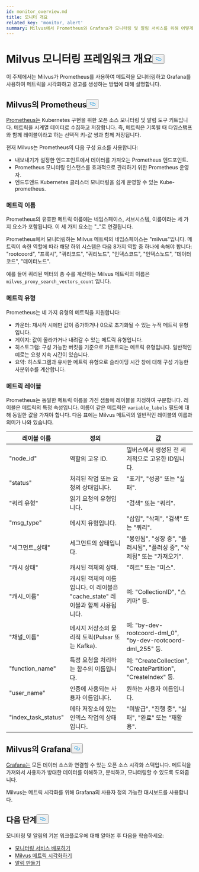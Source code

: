 ```yaml
---
id: monitor_overview.md
title: 모니터 개요
related_key: 'monitor, alert'
summary: Milvus에서 Prometheus와 Grafana가 모니터링 및 알림 서비스를 위해 어떻게 사용되는지 알아보세요.
---
```

<h1 id="Milvus-monitoring-framework-overview" class="common-anchor-header">Milvus 모니터링 프레임워크 개요<button data-href="#Milvus-monitoring-framework-overview" class="anchor-icon" translate="no">
      <svg translate="no"
        aria-hidden="true"
        focusable="false"
        height="20"
        version="1.1"
        viewBox="0 0 16 16"
        width="16"
      >
        <path
          fill="#0092E4"
          fill-rule="evenodd"
          d="M4 9h1v1H4c-1.5 0-3-1.69-3-3.5S2.55 3 4 3h4c1.45 0 3 1.69 3 3.5 0 1.41-.91 2.72-2 3.25V8.59c.58-.45 1-1.27 1-2.09C10 5.22 8.98 4 8 4H4c-.98 0-2 1.22-2 2.5S3 9 4 9zm9-3h-1v1h1c1 0 2 1.22 2 2.5S13.98 12 13 12H9c-.98 0-2-1.22-2-2.5 0-.83.42-1.64 1-2.09V6.25c-1.09.53-2 1.84-2 3.25C6 11.31 7.55 13 9 13h4c1.45 0 3-1.69 3-3.5S14.5 6 13 6z"
        ></path>
      </svg>
    </button></h1><p>이 주제에서는 Milvus가 Prometheus를 사용하여 메트릭을 모니터링하고 Grafana를 사용하여 메트릭을 시각화하고 경고를 생성하는 방법에 대해 설명합니다.</p>
<h2 id="Prometheus-in-Milvus" class="common-anchor-header">Milvus의 Prometheus<button data-href="#Prometheus-in-Milvus" class="anchor-icon" translate="no">
      <svg translate="no"
        aria-hidden="true"
        focusable="false"
        height="20"
        version="1.1"
        viewBox="0 0 16 16"
        width="16"
      >
        <path
          fill="#0092E4"
          fill-rule="evenodd"
          d="M4 9h1v1H4c-1.5 0-3-1.69-3-3.5S2.55 3 4 3h4c1.45 0 3 1.69 3 3.5 0 1.41-.91 2.72-2 3.25V8.59c.58-.45 1-1.27 1-2.09C10 5.22 8.98 4 8 4H4c-.98 0-2 1.22-2 2.5S3 9 4 9zm9-3h-1v1h1c1 0 2 1.22 2 2.5S13.98 12 13 12H9c-.98 0-2-1.22-2-2.5 0-.83.42-1.64 1-2.09V6.25c-1.09.53-2 1.84-2 3.25C6 11.31 7.55 13 9 13h4c1.45 0 3-1.69 3-3.5S14.5 6 13 6z"
        ></path>
      </svg>
    </button></h2><p><a href="https://prometheus.io/docs/introduction/overview/">Prometheus는</a> Kubernetes 구현을 위한 오픈 소스 모니터링 및 알림 도구 키트입니다. 메트릭을 시계열 데이터로 수집하고 저장합니다. 즉, 메트릭은 기록될 때 타임스탬프와 함께 레이블이라고 하는 선택적 키-값 쌍과 함께 저장됩니다.</p>
<p>현재 Milvus는 Prometheus의 다음 구성 요소를 사용합니다:</p>
<ul>
<li>내보내기가 설정한 엔드포인트에서 데이터를 가져오는 Prometheus 엔드포인트.</li>
<li>Prometheus 모니터링 인스턴스를 효과적으로 관리하기 위한 Prometheus 운영자.</li>
<li>엔드투엔드 Kubernetes 클러스터 모니터링을 쉽게 운영할 수 있는 Kube-prometheus.</li>
</ul>
<h3 id="Metric-names" class="common-anchor-header">메트릭 이름</h3><p>Prometheus의 유효한 메트릭 이름에는 네임스페이스, 서브시스템, 이름이라는 세 가지 요소가 포함됩니다. 이 세 가지 요소는 "_"로 연결됩니다.</p>
<p>Prometheus에서 모니터링하는 Milvus 메트릭의 네임스페이스는 "milvus"입니다. 메트릭이 속한 역할에 따라 해당 하위 시스템은 다음 8가지 역할 중 하나에 속해야 합니다: "rootcoord", "프록시", "쿼리코드", "쿼리노드", "인덱스코드", "인덱스노드", "데이터코드", "데이터노드".</p>
<p>예를 들어 쿼리된 벡터의 총 수를 계산하는 Milvus 메트릭의 이름은 <code translate="no">milvus_proxy_search_vectors_count</code> 입니다.</p>
<h3 id="Metric-types" class="common-anchor-header">메트릭 유형</h3><p>Prometheus는 네 가지 유형의 메트릭을 지원합니다:</p>
<ul>
<li>카운터: 재시작 시에만 값이 증가하거나 0으로 초기화될 수 있는 누적 메트릭 유형입니다.</li>
<li>게이지: 값이 올라가거나 내려갈 수 있는 메트릭 유형입니다.</li>
<li>히스토그램: 구성 가능한 버킷을 기준으로 카운트되는 메트릭 유형입니다. 일반적인 예로는 요청 지속 시간이 있습니다.</li>
<li>요약: 히스토그램과 유사한 메트릭 유형으로 슬라이딩 시간 창에 대해 구성 가능한 사분위수를 계산합니다.</li>
</ul>
<h3 id="Metric-labels" class="common-anchor-header">메트릭 레이블</h3><p>Prometheus는 동일한 메트릭 이름을 가진 샘플에 레이블을 지정하여 구분합니다. 레이블은 메트릭의 특정 속성입니다. 이름이 같은 메트릭은 <code translate="no">variable_labels</code> 필드에 대해 동일한 값을 가져야 합니다. 다음 표에는 Milvus 메트릭의 일반적인 레이블의 이름과 의미가 나와 있습니다.</p>
<table>
<thead>
<tr><th>레이블 이름</th><th>정의</th><th>값</th></tr>
</thead>
<tbody>
<tr><td>"node_id"</td><td>역할의 고유 ID.</td><td>밀버스에서 생성된 전 세계적으로 고유한 ID입니다.</td></tr>
<tr><td>"status"</td><td>처리된 작업 또는 요청의 상태입니다.</td><td>"포기", "성공" 또는 "실패".</td></tr>
<tr><td>"쿼리 유형"</td><td>읽기 요청의 유형입니다.</td><td>"검색" 또는 "쿼리".</td></tr>
<tr><td>"msg_type"</td><td>메시지 유형입니다.</td><td>"삽입", "삭제", "검색" 또는 "쿼리".</td></tr>
<tr><td>"세그먼트_상태"</td><td>세그먼트의 상태입니다.</td><td>"봉인됨", "성장 중", "플러시됨", "플러싱 중", "삭제됨" 또는 "가져오기".</td></tr>
<tr><td>"캐시 상태"</td><td>캐시된 객체의 상태.</td><td>"히트" 또는 "미스".</td></tr>
<tr><td>"캐시_이름"</td><td>캐시된 객체의 이름입니다. 이 레이블은 "cache_state" 레이블과 함께 사용됩니다.</td><td>예: "CollectionID", "스키마" 등.</td></tr>
<tr><td>"채널_이름"</td><td>메시지 저장소의 물리적 토픽(Pulsar 또는 Kafka).</td><td>예: "by-dev-rootcoord-dml_0", "by-dev-rootcoord-dml_255" 등.</td></tr>
<tr><td>"function_name"</td><td>특정 요청을 처리하는 함수의 이름입니다.</td><td>예: "CreateCollection", "CreatePartition", "CreateIndex" 등.</td></tr>
<tr><td>"user_name"</td><td>인증에 사용되는 사용자 이름입니다.</td><td>원하는 사용자 이름입니다.</td></tr>
<tr><td>"index_task_status"</td><td>메타 저장소에 있는 인덱스 작업의 상태입니다.</td><td>"미발급", "진행 중", "실패", "완료" 또는 "재활용".</td></tr>
</tbody>
</table>
<h2 id="Grafana-in-Milvus" class="common-anchor-header">Milvus의 Grafana<button data-href="#Grafana-in-Milvus" class="anchor-icon" translate="no">
      <svg translate="no"
        aria-hidden="true"
        focusable="false"
        height="20"
        version="1.1"
        viewBox="0 0 16 16"
        width="16"
      >
        <path
          fill="#0092E4"
          fill-rule="evenodd"
          d="M4 9h1v1H4c-1.5 0-3-1.69-3-3.5S2.55 3 4 3h4c1.45 0 3 1.69 3 3.5 0 1.41-.91 2.72-2 3.25V8.59c.58-.45 1-1.27 1-2.09C10 5.22 8.98 4 8 4H4c-.98 0-2 1.22-2 2.5S3 9 4 9zm9-3h-1v1h1c1 0 2 1.22 2 2.5S13.98 12 13 12H9c-.98 0-2-1.22-2-2.5 0-.83.42-1.64 1-2.09V6.25c-1.09.53-2 1.84-2 3.25C6 11.31 7.55 13 9 13h4c1.45 0 3-1.69 3-3.5S14.5 6 13 6z"
        ></path>
      </svg>
    </button></h2><p><a href="https://grafana.com/docs/grafana/latest/introduction/">Grafana는</a> 모든 데이터 소스와 연결할 수 있는 오픈 소스 시각화 스택입니다. 메트릭을 가져와서 사용자가 방대한 데이터를 이해하고, 분석하고, 모니터링할 수 있도록 도와줍니다.</p>
<p>Milvus는 메트릭 시각화를 위해 Grafana의 사용자 정의 가능한 대시보드를 사용합니다.</p>
<h2 id="Whats-next" class="common-anchor-header">다음 단계<button data-href="#Whats-next" class="anchor-icon" translate="no">
      <svg translate="no"
        aria-hidden="true"
        focusable="false"
        height="20"
        version="1.1"
        viewBox="0 0 16 16"
        width="16"
      >
        <path
          fill="#0092E4"
          fill-rule="evenodd"
          d="M4 9h1v1H4c-1.5 0-3-1.69-3-3.5S2.55 3 4 3h4c1.45 0 3 1.69 3 3.5 0 1.41-.91 2.72-2 3.25V8.59c.58-.45 1-1.27 1-2.09C10 5.22 8.98 4 8 4H4c-.98 0-2 1.22-2 2.5S3 9 4 9zm9-3h-1v1h1c1 0 2 1.22 2 2.5S13.98 12 13 12H9c-.98 0-2-1.22-2-2.5 0-.83.42-1.64 1-2.09V6.25c-1.09.53-2 1.84-2 3.25C6 11.31 7.55 13 9 13h4c1.45 0 3-1.69 3-3.5S14.5 6 13 6z"
        ></path>
      </svg>
    </button></h2><p>모니터링 및 알림의 기본 워크플로우에 대해 알아본 후 다음을 학습하세요:</p>
<ul>
<li><a href="/docs/ko/monitor.md">모니터링 서비스 배포하기</a></li>
<li><a href="/docs/ko/visualize.md">Milvus 메트릭 시각화하기</a></li>
<li><a href="/docs/ko/alert.md">알림 만들기</a></li>
</ul>
